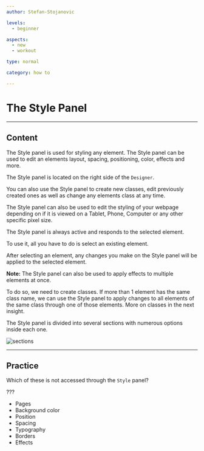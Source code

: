 ```yaml
---
author: Stefan-Stojanovic

levels:
  - beginner

aspects:
  - new
  - workout

type: normal

category: how to

---
```


# The Style Panel

---
## Content

The Style panel is used for styling any element. The Style panel can be used to edit an elements layout, spacing, positioning, color, effects and more.

The Style panel is located on the right side of the `Designer`. 

You can also use the Style panel to create new classes, edit previously created ones as well as change any elements class at any time.

The Style panel can also be used to edit the styling of your webpage depending on if it is viewed on a Tablet, Phone, Computer or any other specific pixel size.

The Style panel is always active and responds to the selected element.

To use it, all you have to do is select an existing element. 

After selecting an element, any changes you make on the Style panel will be applied to the selected element.

**Note:** The Style panel can also be used to apply effects to multiple elements at once. 

To do so, we need to create classes. If more than 1 element has the same class name, we can use the Style panel to apply changes to all elements of the same class through one of those elements. More on classes in the next insight.

The Style panel is divided into several sections with numerous options inside each one.

![sections](https://img.enkipro.com/cdbd08b93ae3dfafc6d92df615eff2f6.png)

---
## Practice

Which of these is not accessed through the `Style` panel?

???

* Pages
* Background color
* Position
* Spacing
* Typography
* Borders
* Effects